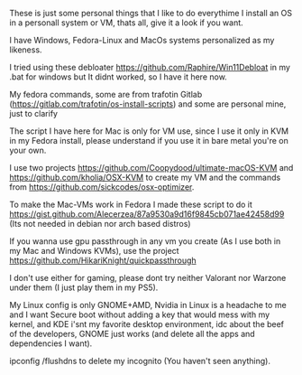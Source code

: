These is just some personal things that I like to do everythime I install an OS in a personall system or VM, thats all, give it a look if you want.

I have Windows, Fedora-Linux and MacOs systems personalized as my likeness.

I tried using these debloater https://github.com/Raphire/Win11Debloat in my .bat for windows but It didnt worked, so I have it here now.

My fedora commands, some are from trafotin Gitlab (https://gitlab.com/trafotin/os-install-scripts) and some are personal mine, just to clarify

The script I have here for Mac is only for VM use, since I use it only in KVM in my Fedora install, please understand if you use it in bare metal you're on your own.

I use two projects https://github.com/Coopydood/ultimate-macOS-KVM and https://github.com/kholia/OSX-KVM to create my VM and the commands from https://github.com/sickcodes/osx-optimizer.

To make the Mac-VMs work in Fedora I made these script to do it https://gist.github.com/Alecerzea/87a9530a9d16f9845cb071ae42458d99 (Its not needed in debian nor arch based distros)

If you wanna use gpu passthrough in any vm you create (As I use both in my Mac and Windows KVMs), use the project https://github.com/HikariKnight/quickpassthrough

I don't use either for gaming, please dont try neither Valorant nor Warzone under them (I just play them in my PS5).

My Linux config is only GNOME+AMD, Nvidia in Linux is a headache to me  and I want Secure boot without adding a key that would mess with my kernel, and KDE i'snt my favorite desktop environment, idc about the beef of the developers, GNOME just works (and delete all the apps and dependencies I want).

ipconfig /flushdns to delete my incognito (You haven't seen anything).
